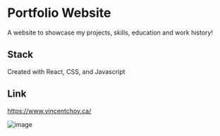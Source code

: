 # Portfolio Website
A website to showcase my projects, skills, education and work history! 

## Stack
Created with React, CSS, and Javascript

## Link 

https://www.vincentchoy.ca/

![image](https://user-images.githubusercontent.com/63982069/196025082-27162e00-a9c8-4269-b84b-1846b7e2b7e5.png)


